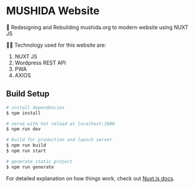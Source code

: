 # MUSHIDA Website

:mosque: Redesigning and Rebuilding mushida.org to modern website using NUXT JS

:woman_technologist: Technology used for this website are:

1. NUXT JS
2. Wordpress REST API
3. PWA
4. AXIOS

## Build Setup

```bash
# install dependencies
$ npm install

# serve with hot reload at localhost:3000
$ npm run dev

# build for production and launch server
$ npm run build
$ npm run start

# generate static project
$ npm run generate
```

For detailed explanation on how things work, check out [Nuxt.js docs](https://nuxtjs.org).

